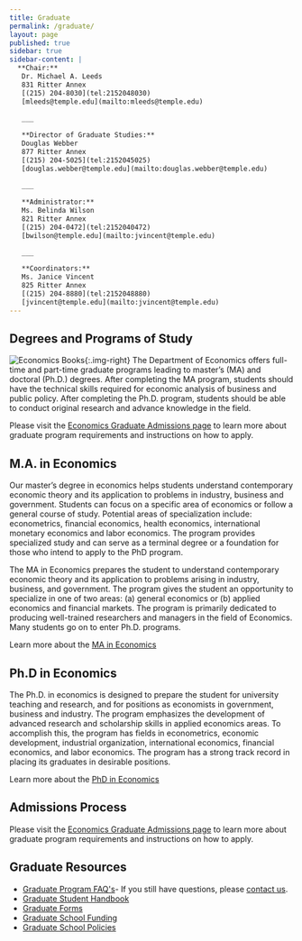 ```yaml
---
title: Graduate
permalink: /graduate/
layout: page
published: true
sidebar: true
sidebar-content: |
  **Chair:**  
   Dr. Michael A. Leeds  
   831 Ritter Annex  
   [(215) 204-8030](tel:2152048030)  
   [mleeds@temple.edu](mailto:mleeds@temple.edu)  
   
   ___
   
   **Director of Graduate Studies:**  
   Douglas Webber    
   877 Ritter Annex    
   [(215) 204-5025](tel:2152045025)    
   [douglas.webber@temple.edu](mailto:douglas.webber@temple.edu)    
   
   ___
   
   **Administrator:**  
   Ms. Belinda Wilson    
   821 Ritter Annex    
   [(215) 204-0472](tel:2152040472)    
   [bwilson@temple.edu](mailto:jvincent@temple.edu)    
   
   ___

   **Coordinators:**  
   Ms. Janice Vincent    
   825 Ritter Annex    
   [(215) 204-8880](tel:2152048880)    
   [jvincent@temple.edu](mailto:jvincent@temple.edu)
---
```

## Degrees and Programs of Study
![Economics Books]({{site.baseurl}}/media/economics-books.png){:.img-right}
The Department of Economics offers full-time and part-time graduate programs leading to master’s (MA) and doctoral (Ph.D.) degrees. After completing the MA program, students should have the technical skills required for economic analysis of business and public policy. After completing the Ph.D. program, students should be able to conduct original research and advance knowledge in the field.

Please visit the [Economics Graduate Admissions page](https://liberalarts.temple.edu/admissions/graduate/economics) to learn more about graduate program requirements and instructions on how to apply.

## M.A. in Economics
Our master’s degree in economics helps students understand contemporary economic theory and its application to problems in industry, business and government. Students can focus on a specific area of economics or follow a general course of study. Potential areas of specialization include: econometrics, financial economics, health economics, international monetary economics and labor economics. The program provides specialized study and can serve as a terminal degree or a foundation for those who intend to apply to the PhD program.

The MA in Economics prepares the student to understand contemporary economic theory and its application to problems arising in industry, business, and government. The program gives the student an opportunity to specialize in one of two areas: (a) general economics or (b) applied economics and financial markets. The program is primarily dedicated to producing well-trained researchers and managers in the field of Economics. Many students go on to enter Ph.D. programs. 

Learn more about the [MA in Economics](http://bulletin.temple.edu/graduate/scd/cla/economics-ma/)

## Ph.D in Economics
The Ph.D. in economics is designed to prepare the student for university teaching and research, and for positions as economists in government, business and industry. The program emphasizes the development of advanced research and scholarship skills in applied economics areas. To accomplish this, the program has fields in econometrics, economic development, industrial organization, international economics, financial economics, and labor economics. The program has a strong track record in placing its graduates in desirable positions.

Learn more about the [PhD in Economics](http://bulletin.temple.edu/graduate/scd/cla/economics-phd/)

## Admissions Process
Please visit the [Economics Graduate Admissions page](https://liberalarts.temple.edu/admissions/graduate/economics) to learn more about graduate program requirements and instructions on how to apply.

## Graduate Resources
- [Graduate Program FAQ's](https://liberalarts.temple.edu/sites/liberalarts/files/Economics%20Graduate%20Program%20FAQ.pdf)- If you still have questions, please [contact us](mailto:claecon@temple.edu).
- [Graduate Student Handbook](https://liberalarts.temple.edu/sites/liberalarts/files/Economics_MA_Handbook_0.pdf)
- [Graduate Forms](http://www.temple.edu/grad/forms/index.htm)
- [Graduate School Funding](http://www.temple.edu/grad/finances/index.htm) 
- [Graduate School Policies](http://www.temple.edu/grad/policies/index.htm) 
